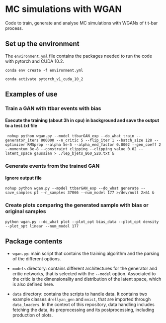 # MC simulations with WGAN 

Code to train, generate and analyse MC simulations with WGANs of t t-bar process.

## Set up the environment 

The `environment.yml` file contains the packages needed to run the code with pytorch and CUDA 10.2. 


```conda env create -f environment.yml```

```conda activate pytorch_v1_cuda_10_2```

## Examples of use

### Train a GAN with ttbar events with bias
#### Execute the training (about 3h in cpu) in background and save the output to a test.txt file

``` nohup python wgan.py --model ttbarGAN_exp --do_what train --generator_iters 800000 --n_critic 5 --flip_iter 1 --batch_size 128 --optimizer RMSprop --alpha 5e-5 --alpha_end_factor 0.0002 --gen_coeff 2 --momentum 8e-8 --constraint clipping --clipping_value 0.02 --latent_space gaussian > ./lep_bjets_B60_S20.txt &```

### Generate events from the trained GAN
#### Ignore output file

```nohup python wgan.py --model ttbarGAN_exp --do_what generate --save_samples pt --n_samples 37066 --num_model 177 >/dev/null 2>&1 &```

### Create plots comparing the generated sample with bias or original samples

```python wgan.py --do_what plot --plot_opt bias_data --plot_opt density --plot_opt linear --num_model 177```


## Package contents

- `wgan.py`: main script that contains the training algorithm and the parsing of the different options.

- `models` directory: contains different architectures for the generator and critic networks, that is selected with the `--model` option. Associated to the critic is the dimensionality and distribution of the latent space, which is also defined here. 

- `data` directory: contains the scripts to handle data. It contains two example classes `drellyan_gen` and `mnist`, that are imported through `data_loaders`. In the context of this repository, data handling includes fetching the data, its preprocessing and its postprocessing, including production of plots. 


